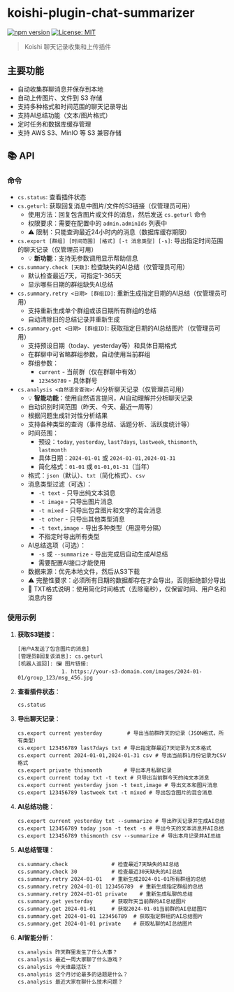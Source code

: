 # koishi-plugin-chat-summarizer

[![npm version](https://badge.fury.io/js/koishi-plugin-chat-summarizer.svg)](https://badge.fury.io/js/koishi-plugin-chat-summarizer)
[![License: MIT](https://img.shields.io/badge/License-MIT-yellow.svg)](https://opensource.org/licenses/MIT)

> Koishi 聊天记录收集和上传插件

## 主要功能

- 自动收集群聊消息并保存到本地
- 自动上传图片、文件到 S3 存储
- 支持多种格式和时间范围的聊天记录导出
- 支持AI总结功能（文本/图片格式）
- 定时任务和数据库缓存管理
- 支持 AWS S3、MinIO 等 S3 兼容存储

## 📚 API

### 命令

- `cs.status`: 查看插件状态
- `cs.geturl`: 获取回复消息中图片/文件的S3链接（仅管理员可用）
  - 使用方法：回复包含图片或文件的消息，然后发送 `cs.geturl` 命令
  - 权限要求：需要在配置中的 `admin.adminIds` 列表中
  - ⚠️ 限制：只能查询最近24小时内的消息（数据库缓存期限）
- `cs.export [群组] [时间范围] [格式] [-t 消息类型] [-s]`: 导出指定时间范围的聊天记录（仅管理员可用）
  - 💡 **新功能**：支持无参数调用显示帮助信息
- `cs.summary.check [天数]`: 检查缺失的AI总结（仅管理员可用）
  - 默认检查最近7天，可指定1-365天
  - 显示哪些日期的群组缺失AI总结
- `cs.summary.retry <日期> [群组ID]`: 重新生成指定日期的AI总结（仅管理员可用）
  - 支持重新生成单个群组或该日期所有群组的总结
  - 自动清除旧的总结记录并重新生成
- `cs.summary.get <日期> [群组ID]`: 获取指定日期的AI总结图片（仅管理员可用）
  - 支持预设日期（today、yesterday等）和具体日期格式
  - 在群聊中可省略群组参数，自动使用当前群组
  - 群组参数：
    - `current` - 当前群（仅在群聊中有效）
    - `123456789` - 具体群号
- `cs.analysis <自然语言查询>`: AI分析聊天记录（仅管理员可用）
  - 💡 **智能功能**：使用自然语言提问，AI自动理解并分析聊天记录
  - 自动识别时间范围（昨天、今天、最近一周等）
  - 根据问题生成针对性分析结果
  - 支持各种类型的查询（事件总结、话题分析、活跃度统计等）
  - 时间范围：
    - 预设：`today`, `yesterday`, `last7days`, `lastweek`, `thismonth`, `lastmonth`
    - 具体日期：`2024-01-01` 或 `2024-01-01,2024-01-31`
    - 简化格式：`01-01` 或 `01-01,01-31`（当年）
  - 格式：`json`（默认）、`txt`（简化格式）、`csv`
  - 消息类型过滤（可选）：
    - `-t text` - 只导出纯文本消息
    - `-t image` - 只导出图片消息
    - `-t mixed` - 只导出包含图片和文字的混合消息
    - `-t other` - 只导出其他类型消息
    - `-t text,image` - 导出多种类型（用逗号分隔）
    - 不指定时导出所有类型
  - AI总结选项（可选）：
    - `-s` 或 `--summarize` - 导出完成后自动生成AI总结
    - 需要配置AI接口才能使用
  - 数据来源：优先本地文件，然后从S3下载
  - ⚠️ 完整性要求：必须所有日期的数据都存在才会导出，否则拒绝部分导出
  - 📝 TXT格式说明：使用简化时间格式（去除毫秒），仅保留时间、用户名和消息内容

### 使用示例

1. **获取S3链接**：
   ```
   [用户A发送了包含图片的消息]
   [管理员B回复该消息]: cs.geturl
   [机器人返回]: 🖼️ 图片链接:
                 1. https://your-s3-domain.com/images/2024-01-01/group_123/msg_456.jpg
   ```

2. **查看插件状态**：
   ```
   cs.status
   ```

3. **导出聊天记录**：
   ```
   cs.export current yesterday        # 导出当前群昨天的记录（JSON格式，所有类型）
   cs.export 123456789 last7days txt # 导出指定群最近7天记录为文本格式
   cs.export current 2024-01-01,2024-01-31 csv # 导出当前群1月份记录为CSV格式
   cs.export private thismonth       # 导出本月私聊记录
   cs.export current today txt -t text # 只导出当前群今天的纯文本消息
   cs.export current yesterday json -t text,image # 导出文本和图片消息
   cs.export 123456789 lastweek txt -t mixed # 导出包含图片的混合消息
   ```

4. **AI总结功能**：
   ```
   cs.export current yesterday txt --summarize # 导出昨天记录并生成AI总结
   cs.export 123456789 today json -t text -s # 导出今天的文本消息并AI总结
   cs.export 123456789 thismonth csv --summarize # 导出本月记录并AI总结
   ```

5. **AI总结管理**：
   ```
   cs.summary.check              # 检查最近7天缺失的AI总结
   cs.summary.check 30           # 检查最近30天缺失的AI总结
   cs.summary.retry 2024-01-01   # 重新生成2024-01-01所有群组的总结
   cs.summary.retry 2024-01-01 123456789  # 重新生成指定群组的总结
   cs.summary.retry 2024-01-01 private    # 重新生成私聊的总结
   cs.summary.get yesterday      # 获取昨天当前群的AI总结图片
   cs.summary.get 2024-01-01     # 获取2024-01-01当前群的AI总结图片
   cs.summary.get 2024-01-01 123456789  # 获取指定群组的AI总结图片
   cs.summary.get 2024-01-01 private    # 获取私聊的AI总结图片
   ```

6. **AI智能分析**：
   ```
   cs.analysis 昨天群里发生了什么大事？
   cs.analysis 最近一周大家聊了什么游戏？
   cs.analysis 今天谁最活跃？
   cs.analysis 这个月讨论最多的话题是什么？
   cs.analysis 最近大家在聊什么技术问题？
   ```
